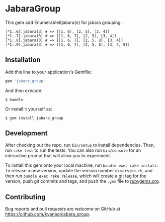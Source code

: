 # JabaraGroup

This gem add Enumerable#jabara(n) for jabara grouping.

```
[*1..6].jabara(3) # => [[1, 6], [2, 5], [3, 4]]
[*1..7].jabara(3) # => [[1, 6, 7], [2, 5], [3, 4]]
[*1..8].jabara(3) # => [[1, 6, 7], [2, 5, 8], [3, 4]]
[*1..9].jabara(3) # => [[1, 6, 7], [2, 5, 8], [3, 4, 9]]
```

## Installation

Add this line to your application's Gemfile:

```ruby
gem 'jabara_group'
```

And then execute:

    $ bundle

Or install it yourself as:

    $ gem install jabara_group

## Development

After checking out the repo, run `bin/setup` to install dependencies. Then, run `rake test` to run the tests. You can also run `bin/console` for an interactive prompt that will allow you to experiment.

To install this gem onto your local machine, run `bundle exec rake install`. To release a new version, update the version number in `version.rb`, and then run `bundle exec rake release`, which will create a git tag for the version, push git commits and tags, and push the `.gem` file to [rubygems.org](https://rubygems.org).

## Contributing

Bug reports and pull requests are welcome on GitHub at https://github.com/kyanagi/jabara_group.
